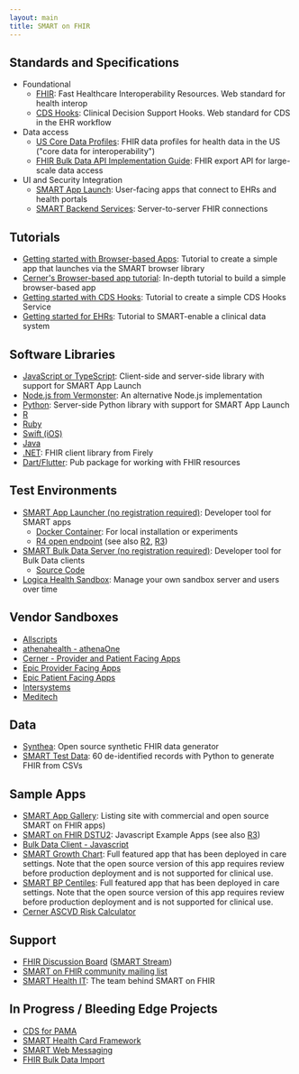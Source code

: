 ```yaml
---
layout: main
title: SMART on FHIR
---
```


## Standards and Specifications
* Foundational
    * [FHIR](http://hl7.org/fhir/): Fast Healthcare Interoperability Resources. Web standard for health interop
    * [CDS Hooks](https://cds-hooks.hl7.org/): Clinical Decision Support Hooks. Web standard for CDS in the EHR workflow
* Data access
    * [US Core Data Profiles](https://www.hl7.org/fhir/us/core/): FHIR data profiles for health data in the US ("core data for interoperability")
    * [FHIR Bulk Data API Implementation Guide](https://hl7.org/fhir/uv/bulkdata/index.html): FHIR export API for large-scale data access
* UI and Security Integration
    * [SMART App Launch](http://hl7.org/fhir/smart-app-launch/index.html): User-facing apps that connect to EHRs and health portals
    * [SMART Backend Services](https://hl7.org/fhir/uv/bulkdata/authorization/index.html): Server-to-server FHIR connections

## Tutorials
* [Getting started with Browser-based Apps](./tutorials/javascript/): Tutorial to create a simple app that launches via the SMART browser library
* [Cerner's Browser-based app tutorial](https://engineering.cerner.com/smart-on-fhir-tutorial/): In-depth tutorial to build a simple browser-based app
* [Getting started with CDS Hooks](https://github.com/cerner/cds-services-tutorial): Tutorial to create a simple CDS Hooks Service
* [Getting started for EHRs](./tutorials/server-quick-start/): Tutorial to SMART-enable a clinical data system

## Software Libraries
* [JavaScript or TypeScript](http://docs.smarthealthit.org/client-js): Client-side and server-side library with support for SMART App Launch
* [Node.js from Vermonster](https://github.com/Vermonster/fhir-kit-client): An alternative Node.js implementation
* [Python](http://docs.smarthealthit.org/client-py/): Server-side Python library with support for SMART App Launch
* [R](https://github.com/FirelyTeam/RonFHIR)
* [Ruby](https://github.com/fhir-crucible/fhir_client)
* [Swift (iOS)](https://github.com/smart-on-fhir/Swift-SMART)
* [Java](https://mvnrepository.com/artifact/org.hspconsortium.client/hspc-java-client)
* [.NET](https://fire.ly/fhir-api/): FHIR client library from Firely
* [Dart/Flutter](https://pub.dev/packages/fhir): Pub package for working with FHIR resources 

## Test Environments
* [SMART App Launcher (no registration required)](https://launch.smarthealthit.org): Developer tool for SMART apps
    * [Docker Container](https://github.com/smart-on-fhir/smart-dev-sandbox): For local installation or experiments
    * [R4 open endpoint](https://r4.smarthealthit.org/) (see also [R2](https://r2.smarthealthit.org/), [R3](https://r3.smarthealthit.org/))
* [SMART Bulk Data Server (no registration required)](https://bulk-data.smarthealthit.org/): Developer tool for Bulk Data clients
    * [Source Code](https://github.com/smart-on-fhir/bulk-data-server)
* [Logica Health Sandbox](https://sandbox.logicahealth.org): Manage your own sandbox server and users over time

## Vendor Sandboxes
* [Allscripts](https://developer.allscripts.com/)
* [athenahealth - athenaOne](https://docs.athenahealth.com/api/)
* [Cerner - Provider and Patient Facing Apps](https://fhir.cerner.com/millennium/dstu2/)
* [Epic Provider Facing Apps](https://uscdi.epic.com/)
* [Epic Patient Facing Apps](https://open.epic.com/)
* [Intersystems](https://www.intersystems.com/fhir/)
* [Meditech](https://ehr.meditech.com/meditech-greenfield)

## Data
* [Synthea](https://synthetichealth.github.io/synthea/): Open source synthetic FHIR data generator
* [SMART Test Data](https://github.com/smart-on-fhir/sample-patients): 60 de-identified records with Python to generate FHIR from CSVs

## Sample Apps
* [SMART App Gallery](https://apps.smarthealthit.org): Listing site with commercial and open source SMART on FHIR apps)
* [SMART on FHIR DSTU2](https://github.com/smart-on-fhir/sample-apps): Javascript Example Apps (see also [R3](https://github.com/smart-on-fhir/sample-apps-stu3))
* [Bulk Data Client - Javascript](https://github.com/smart-on-fhir/sample-apps-stu3/tree/master/fhir-downloader)
* [SMART Growth Chart](https://github.com/smart-on-fhir/growth-chart-app): Full featured app that has been deployed in care settings. Note that the open source version of this app requires review before production deployment and is not supported for clinical use.
* [SMART BP Centiles](https://github.com/smart-on-fhir/bp-centiles-app): Full featured app that has been deployed in care settings. Note that the open source version of this app requires review before production deployment and is not supported for clinical use.
* [Cerner ASCVD Risk Calculator](https://github.com/cerner/ascvd-risk-calculator)

## Support
* [FHIR Discussion Board](https://chat.fhir.org) ([SMART Stream](https://chat.fhir.org/#narrow/stream/179170-smart))
* [SMART on FHIR community mailing list](https://groups.google.com/forum/#!forum/smart-on-fhir)
* [SMART Health IT](https://smarthealthit.org): The team behind SMART on FHIR

## In Progress / Bleeding Edge Projects
* [CDS for PAMA](https://github.com/argonautproject/cds-hooks-for-pama)
* [SMART Health Card Framework](https://healthwallet.cards/)
* [SMART Web Messaging](https://github.com/smart-on-fhir/smart-web-messaging)
* [FHIR Bulk Data Import](https://github.com/smart-on-fhir/bulk-import)
